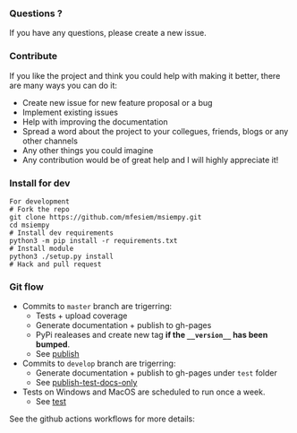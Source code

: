 ### Questions ?  

If you have any questions, please create a new issue.  

### Contribute  

If you like the project and think you could help with making it better, there are many ways you can do it:   

- Create new issue for new feature proposal or a bug
- Implement existing issues
- Help with improving the documentation
- Spread a word about the project to your collegues, friends, blogs or any other channels
- Any other things you could imagine
- Any contribution would be of great help and I will highly appreciate it!

### Install for dev
```
For development
# Fork the repo
git clone https://github.com/mfesiem/msiempy.git
cd msiempy
# Install dev requirements
python3 -m pip install -r requirements.txt
# Install module
python3 ./setup.py install
# Hack and pull request
```

### Git flow
- Commits to `master` branch are trigerring: 
    - Tests + upload coverage
    - Generate documentation + publish to gh-pages
    - PyPi realeases and create new tag **if the `__version__` has been bumped**.  
    - See [publish](https://github.com/mfesiem/msiempy/blob/master/.github/workflows/publish.yml)
- Commits to `develop` branch are trigerring:
    - Generate documentation + publish to gh-pages under `test` folder
    - See [publish-test-docs-only](https://github.com/mfesiem/msiempy/blob/master/.github/workflows/publish-test-docs-only.yml)
- Tests on Windows and MacOS are scheduled to run once a week. 
    - See [test](https://github.com/mfesiem/msiempy/blob/master/.github/workflows/test.yml)

See the github actions workflows for more details: 